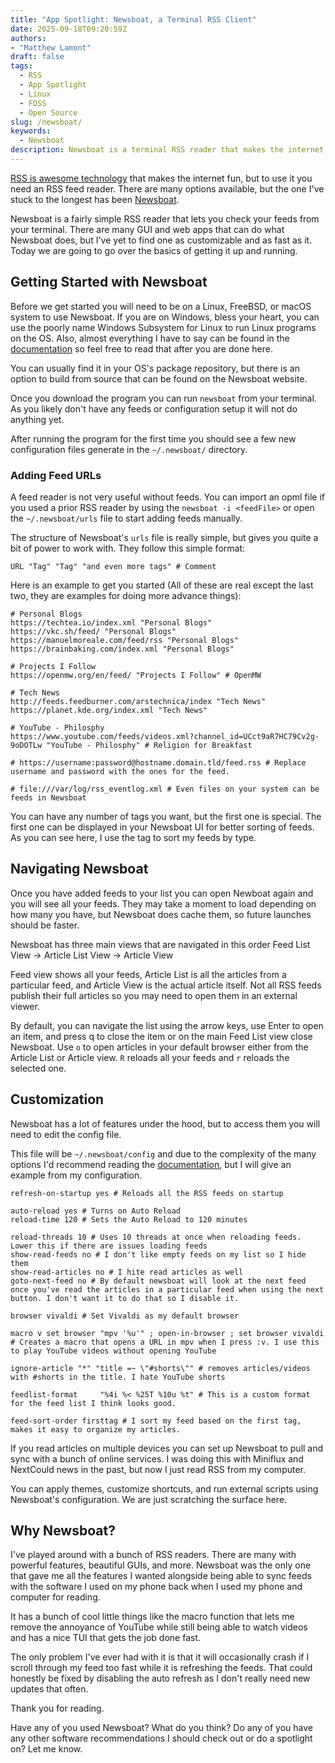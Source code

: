 ```yaml
---
title: "App Spotlight: Newsboat, a Terminal RSS Client"
date: 2025-09-18T09:20:59Z
authors: 
- "Matthew Lamont"
draft: false
tags:
  - RSS
  - App Spotlight
  - Linux
  - FOSS
  - Open Source
slug: /newsboat/
keywords:
  - Newsboat
description: Newsboat is a terminal RSS reader that makes the internet a better place.  
---
```


[RSS is awesome technology](/articles/2020/rss-our-information-diet/) that makes the internet fun, but to use it you need an RSS feed reader. There are many options available, but the one I've stuck to the longest has been [Newsboat](https://newsboat.org).

Newsboat is a fairly simple RSS reader that lets you check your feeds from your terminal. There are many GUI and web apps that can do what Newsboat does, but I've yet to find one as customizable and as fast as it. Today we are going to go over the basics of getting it up and running.

## Getting Started with Newsboat

Before we get started you will need to be on a Linux, FreeBSD, or macOS system to use Newsboat. If you are on Windows, bless your heart, you can use the poorly name Windows Subsystem for Linux to run Linux programs on the OS. Also, almost everything I have to say can be found in the [documentation](https://newsboat.org/releases/2.40/docs/newsboat.html) so feel free to read that after you are done here.

You can usually find it in your OS's package repository, but there is an option to build from source that can be found on the Newsboat website.

Once you download the program you can run `newsboat` from your terminal. As you likely don't have any feeds or configuration setup it will not do anything yet.

After running the program for the first time you should see a few new configuration files generate in the `~/.newsboat/` directory.

### Adding Feed URLs

A feed reader is not very useful without feeds. You can import an opml file if you used a prior RSS reader by using the `newsboat -i <feedFile>` or open the `~/.newsboat/urls` file to start adding feeds manually.

The structure of Newsboat's `urls` file is really simple, but gives you quite a bit of power to work with. They follow this simple format: 

`URL "Tag" "Tag" "and even more tags" # Comment`


Here is an example to get you started (All of these are real except the last two, they are examples for doing more advance things):

```
# Personal Blogs
https://techtea.io/index.xml "Personal Blogs"
https://vkc.sh/feed/ "Personal Blogs"
https://manuelmoreale.com/feed/rss "Personal Blogs"
https://brainbaking.com/index.xml "Personal Blogs"

# Projects I Follow
https://openmw.org/en/feed/ "Projects I Follow" # OpenMW

# Tech News
http://feeds.feedburner.com/arstechnica/index "Tech News"
https://planet.kde.org/index.xml "Tech News"

# YouTube - Philosphy
https://www.youtube.com/feeds/videos.xml?channel_id=UCct9aR7HC79Cv2g-9oDOTLw "YouTube - Philosphy" # Religion for Breakfast

# https://username:password@hostname.domain.tld/feed.rss # Replace username and password with the ones for the feed.

# file:///var/log/rss_eventlog.xml # Even files on your system can be feeds in Newsboat
```

You can have any number of tags you want, but the first one is special. The first one can be displayed in your Newsboat UI for better sorting of feeds. As you can see here, I use the tag to sort my feeds by type.

## Navigating Newsboat

Once you have added feeds to your list you can open Newboat again and you will see all your feeds. They may take a moment to load depending on how many you have, but Newsboat does cache them, so future launches should be faster.

Newsboat has three main views that are navigated in this order Feed List View → Article List View → Article View

Feed view shows all your feeds, Article List is all the articles from a particular feed, and Article View is the actual article itself. Not all RSS feeds publish their full articles so you may need to open them in an external viewer. 

By default, you can navigate the list using the arrow keys, use Enter to open an item, and press q to close the item or on the main Feed List view close Newsboat. Use `o` to open articles in your default browser either from the Article List or Article view. `R` reloads all your feeds and `r` reloads the selected one.

## Customization

Newsboat has a lot of features under the hood, but to access them you will need to edit the config file.

This file will be `~/.newsboat/config` and due to the complexity of the many options I'd recommend reading the [documentation](https://newsboat.org/releases/2.40/docs/newsboat.html#_configuration), but I will give an example from my configuration.

```
refresh-on-startup yes # Reloads all the RSS feeds on startup

auto-reload yes # Turns on Auto Reload
reload-time 120 # Sets the Auto Reload to 120 minutes

reload-threads 10 # Uses 10 threads at once when reloading feeds. Lower this if there are issues loading feeds
show-read-feeds no # I don't like empty feeds on my list so I hide them
show-read-articles no # I hite read articles as well
goto-next-feed no # By default newsboat will look at the next feed once you've read the articles in a particular feed when using the next button. I don't want it to do that so I disable it. 

browser vivaldi # Set Vivaldi as my default browser

macro v set browser "mpv '%u'" ; open-in-browser ; set browser vivaldi # Creates a macro that opens a URL in mpv when I press :v. I use this to play YouTube videos without opening YouTube

ignore-article "*" "title =~ \"#shorts\"" # removes articles/videos with #shorts in the title. I hate YouTube shorts

feedlist-format     "%4i %< %25T %10u %t" # This is a custom format for the feed list I think looks good.

feed-sort-order firsttag # I sort my feed based on the first tag, makes it easy to organize my articles.
```

If you read articles on multiple devices you can set up Newsboat to pull and sync with a bunch of online services. I was doing this with Miniflux and NextCould news in the past, but now I just read RSS from my computer.

You can apply themes, customize shortcuts, and run external scripts using Newsboat's configuration. We are just scratching the surface here.

## Why Newsboat?

I've played around with a bunch of RSS readers. There are many with powerful features, beautiful GUIs, and more. Newsboat was the only one that gave me all the features I wanted alongside being able to sync feeds with the software I used on my phone back when I used my phone and computer for reading.

It has a bunch of cool little things like the macro function that lets me remove the annoyance of YouTube while still being able to watch videos and has a nice TUI that gets the job done fast.

The only problem I've ever had with it is that it will occasionally crash if I scroll through my feed too fast while it is refreshing the feeds. That could honestly be fixed by disabling the auto refresh as I don't really need new updates that often.

Thank you for reading.

Have any of you used Newsboat? What do you think? Do any of you have any other software recommendations I should check out or do a spotlight on? Let me know.
